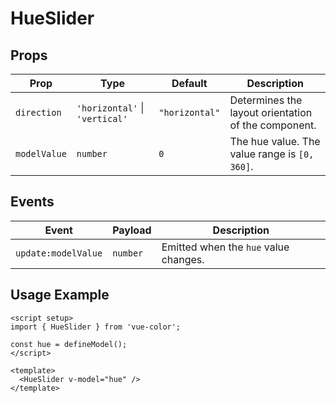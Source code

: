 # HueSlider

## Props

| Prop       | Type                                | Default      | Description                                                   |
|------------|-------------------------------------|--------------|---------------------------------------------------------------|
| `direction`| `'horizontal'` &#124; `'vertical'`  | `"horizontal"` | Determines the layout orientation of the component. |
|`modelValue`| `number`                            | `0`             | The hue value. The value range is `[0, 360]`.|

## Events

| Event         | Payload   | Description                                                                            |
|---------------|-----------|----------------------------------------------------------------------------------------|
| `update:modelValue`  | `number`  | Emitted when the `hue` value changes. |

## Usage Example

```vue
<script setup>
import { HueSlider } from 'vue-color';

const hue = defineModel();
</script>

<template>
  <HueSlider v-model="hue" />
</template>
```
